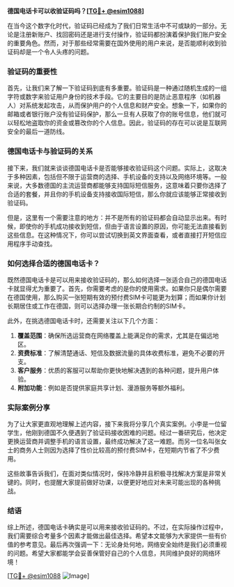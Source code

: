 **德国电话卡可以收验证码吗？[[TG💪+ @esim1088](https://t.me/s/esim1088)]**

在当今这个数字化时代，验证码已经成为了我们日常生活中不可或缺的一部分。无论是注册新账户、找回密码还是进行支付操作，验证码都扮演着保护我们账户安全的重要角色。然而，对于那些经常需要在国外使用的用户来说，是否能顺利收到验证码却是一个令人头疼的问题。

### 验证码的重要性

首先，让我们来了解一下验证码到底有多重要。验证码是一种通过随机生成的一组字符或数字来验证用户身份的技术手段。它的主要目的是防止恶意程序（如机器人）对系统发起攻击，从而保护用户的个人信息和财产安全。想象一下，如果你的邮箱或者银行账户没有验证码保护，那么一旦有人获取了你的账号信息，他们就可以轻松地盗取你的资金或篡改你的个人信息。因此，验证码的存在可以说是互联网安全的最后一道防线。

### 德国电话卡与验证码的关系

接下来，我们就来谈谈德国电话卡是否能够接收验证码这个问题。实际上，这取决于多种因素，包括但不限于运营商的选择、手机设备的支持以及网络环境等。一般来说，大多数德国的主流运营商都能够支持国际短信服务，这意味着只要你选择了合适的套餐，并且你的手机设备支持接收国际短信，那么你就应该能够正常接收到验证码。

但是，这里有一个需要注意的地方：并不是所有的验证码都会自动显示出来。有时候，即使你的手机成功接收到短信，但由于语言设置的原因，你可能无法直接看到这些信息。在这种情况下，你可以尝试切换到英文界面查看，或者直接打开短信应用程序手动查找。

### 如何选择合适的德国电话卡？

既然德国电话卡是可以用来接收验证码的，那么如何选择一张适合自己的德国电话卡就显得尤为重要了。首先，你需要考虑的是你的使用需求。如果你只是偶尔需要在德国使用，那么购买一张短期有效的预付费SIM卡可能更为划算；而如果你计划长期居住或工作在德国，则可以选择办理一张长期合约制的SIM卡。

此外，在挑选德国电话卡时，还需要关注以下几个方面：

1. **覆盖范围**：确保所选运营商在网络覆盖上能满足你的需求，尤其是在偏远地区。
2. **资费标准**：了解清楚通话、短信及数据流量的具体收费标准，避免不必要的开支。
3. **客户服务**：优质的客服可以帮助你更快地解决遇到的各种问题，提升用户体验。
4. **附加功能**：例如是否提供家庭共享计划、漫游服务等额外福利。

### 实际案例分享

为了让大家更直观地理解上述内容，接下来我将分享几个真实案例。小李是一位留学生，他刚到德国不久便遇到了验证码接收困难的问题。经过一番研究后，他决定更换运营商并调整手机的语言设置，最终成功解决了这一难题。而另一位名叫张女士的商务人士则因为选择了性价比较高的预付费SIM卡，在短期内节省了不少费用。

这些故事告诉我们，在面对类似情况时，保持冷静并且积极寻找解决方案是非常关键的。同时，也提醒大家提前做好功课，以便更好地应对未来可能出现的各种挑战。

### 结语

综上所述，德国电话卡确实是可以用来接收验证码的。不过，在实际操作过程中，我们需要综合考量多个因素才能做出最佳选择。希望本文能够为大家提供一些有价值的参考意见。最后再次强调一下：无论身处何地，网络安全始终是我们必须重视的问题。希望大家都能学会妥善保管好自己的个人信息，共同维护良好的网络环境！

[[TG💪+ @esim1088](https://t.me/s/esim1088) ![Image](https://i.postimg.cc/4NQfJmqS/Snipaste-2025-05-13-00-14-12.png)]